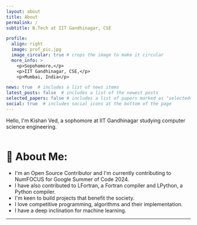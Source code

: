 ```yaml
---
layout: about
title: About
permalink: /
subtitle: B.Tech at IIT Gandhinagar, CSE

profile:
  align: right
  image: prof_pic.jpg
  image_circular: true # crops the image to make it circular
  more_info: >
    <p>Sopohomore,</p>
    <p>IIT Gandhinagar, CSE,</p>
    <p>Mumbai, India</p>

news: true  # includes a list of news items
latest_posts: false  # includes a list of the newest posts
selected_papers: false # includes a list of papers marked as "selected={true}"
social: true  # includes social icons at the bottom of the page
---
```


Hello, I'm Kishan Ved, a sophomore at IIT Gandhinagar studying computer science engineering.<br><br>
# 💫 About Me:
- I'm an Open Source Contributor and I'm currently contributing to NumFOCUS for Google Summer of Code 2024.<br>
- I have also contributed to LFortran, a Fortran compiler and LPython, a Python compiler.<br>
- I'm keen to build projects that benefit the society.<br>
- I love competitive programming, algorithms and their implementation.<br>
- I have a deep inclination for machine learning.

---